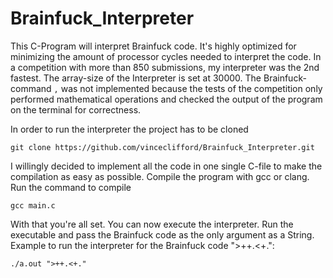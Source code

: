 
# Brainfuck_Interpreter

This C-Program will interpret Brainfuck code. It's highly optimized for minimizing the amount of processor cycles needed to interpret the code. In a competition with more than 850 submissions, my interpreter was the 2nd fastest. The array-size of the Interpreter is set at 30000. The Brainfuck-command `,` was not implemented because the tests of the competition only performed mathematical operations and checked the output of the program on the terminal for correctness.


In order to run the interpreter the project has to be cloned
```
git clone https://github.com/vinceclifford/Brainfuck_Interpreter.git
```

I willingly decided to implement all the code in one single C-file to make the compilation as easy as possible. Compile the program with gcc or clang. Run the command to compile

````
gcc main.c
````

With that you're all set. You can now execute the interpreter. Run the executable and pass the Brainfuck code as the only argument as a String. Example to run the interpreter for the Brainfuck code ">++.<+.": 
````
./a.out ">++.<+."
````
